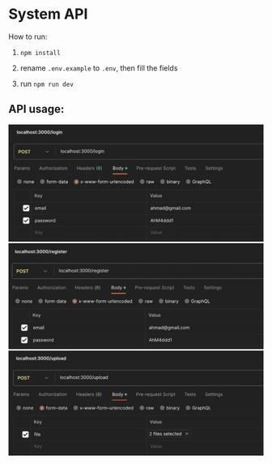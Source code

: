 # System API

How to run:

1. `npm install`

2. rename `.env.example` to `.env`, then fill the fields

3. run `npm run dev`


## API usage:

<img src="./Login.jpg" />
<img src="./Register.jpg" />
<img src="./Upload.jpg" />